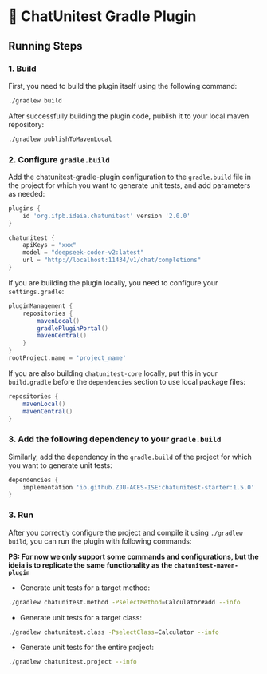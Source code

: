 # :mega: ChatUnitest Gradle Plugin

## Running Steps

### 1. Build

First, you need to build the plugin itself using the following command:

```bash
./gradlew build
```

After successfully building the plugin code, publish it to your local maven repository:

```bash
./gradlew publishToMavenLocal
```

### 2. Configure `gradle.build`

Add the chatunitest-gradle-plugin configuration to the `gradle.build` file in the project for which you want to generate unit tests, and add parameters as needed:
```gradle
plugins {
    id 'org.ifpb.ideia.chatunitest' version '2.0.0'
}

chatunitest {
    apiKeys = "xxx"
    model = "deepseek-coder-v2:latest"
    url = "http://localhost:11434/v1/chat/completions"
}
```

If you are building the plugin locally, you need to configure your `settings.gradle`:
```gradle
pluginManagement {
    repositories {
        mavenLocal()
        gradlePluginPortal()
        mavenCentral()
    }
}
rootProject.name = 'project_name'
```

If you are also building `chatunitest-core` locally, put this in your `build.gradle` before the `dependencies` section to use local package files:
```gradle
repositories {
    mavenLocal()
    mavenCentral()
}
```

### 3. Add the following dependency to your `gradle.build`

Similarly, add the dependency in the `gradle.build` of the project for which you want to generate unit tests:
```gradle
dependencies {
    implementation 'io.github.ZJU-ACES-ISE:chatunitest-starter:1.5.0'
}
```

### 3. Run

After you correctly configure the project and compile it using `./gradlew build`, you can run the plugin with following commands:

**PS: For now we only support some commands and configurations, but the ideia is to replicate the same functionality as the `chatunitest-maven-plugin`**

- Generate unit tests for a target method:
```bash
./gradlew chatunitest.method -PselectMethod=Calculator#add --info
```

- Generate unit tests for a target class:
```bash
./gradlew chatunitest.class -PselectClass=Calculator --info
```

- Generate unit tests for the entire project:
```bash
./gradlew chatunitest.project --info
```

